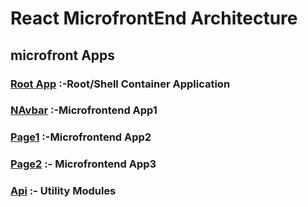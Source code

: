 # React MicrofrontEnd Architecture

## microfront Apps

### [Root App](https://github.com/YashLT224/microfront-root-app) :-Root/Shell Container Application
### [NAvbar](https://github.com/YashLT224/MicrofrontEnd-App1-Navbar) :-Microfrontend App1
### [Page1](https://github.com/YashLT224/Microfront-App2-PAge1) :-Microfrontend App2
### [Page2](https://github.com/YashLT224/Microfrontend-app2-page2) :- Microfrontend App3
### [Api](https://github.com/YashLT224/Microfront-Api-Utility-modules) :- Utility Modules
